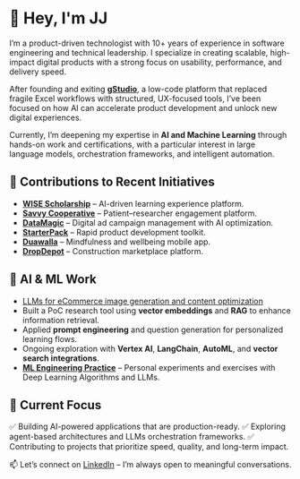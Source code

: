 # 👋 Hey, I'm JJ

I’m a product-driven technologist with 10+ years of experience in software engineering and technical leadership. I specialize in creating scalable, high-impact digital products with a strong focus on usability, performance, and delivery speed.

After founding and exiting [**gStudio**](https://www.linkedin.com/company/gstudioapp/), a low-code platform that replaced fragile Excel workflows with structured, UX-focused tools, I’ve been focused on how AI can accelerate product development and unlock new digital experiences.

Currently, I’m deepening my expertise in **AI and Machine Learning** through hands-on work and certifications, with a particular interest in large language models, orchestration frameworks, and intelligent automation.

## 🧩 Contributions to Recent Initiatives

- [**WISE Scholarship**](https://wisescholarship.com/) – AI-driven learning experience platform.
- [**Savvy Cooperative**](https://www.savvy.coop/) – Patient–researcher engagement platform.
- [**DataMagic**](https://datamagic-v0.vercel.app/) – Digital ad campaign management with AI optimization.
- [**StarterPack**](https://app.islandshq.xyz/) – Rapid product development toolkit.
- [**Duawalla**](https://duawalla.com/) – Mindfulness and wellbeing mobile app.
- [**DropDepot**](https://dropdepot.com/) – Construction marketplace platform.

## 🤖 AI & ML Work

- [LLMs for eCommerce image generation and content optimization](https://jairpjunior.notion.site/Exploration-Study-Producing-Images-for-eCommerce-with-LLMs-12014a015180808f80d1f800a40e6eb0?pvs=4)  
- Built a PoC research tool using **vector embeddings** and **RAG** to enhance information retrieval.
- Applied **prompt engineering** and question generation for personalized learning flows.
- Ongoing exploration with **Vertex AI**, **LangChain**, **AutoML**, and **vector search integrations**.
- [**ML Engineering Practice**](https://github.com/jairpgjunior/ML-LLM-Engineering-Practice) – Personal experiments and exercises with Deep Learning Algorithms and LLMs.

## 🎯 Current Focus

✅ Building AI-powered applications that are production-ready.
✅ Exploring agent-based architectures and LLMs orchestration frameworks.
✅ Contributing to projects that prioritize speed, quality, and long-term impact.

📫 Let’s connect on [LinkedIn](https://www.linkedin.com/in/jairpjunior/) – I’m always open to meaningful conversations.
